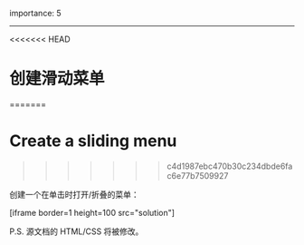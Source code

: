 importance: 5

---

<<<<<<< HEAD
# 创建滑动菜单
=======
# Create a sliding menu
>>>>>>> c4d1987ebc470b30c234dbde6fac6e77b7509927

创建一个在单击时打开/折叠的菜单：

[iframe border=1 height=100 src="solution"]

P.S. 源文档的 HTML/CSS 将被修改。
